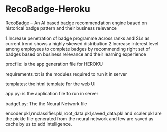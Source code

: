 # RecoBadge-Heroku
RecoBadge – An AI based badge recommendation engine based on historical badge pattern and their business relevance  

1.Increase penetration of badge programme across ranks and SLs as current trend shows a highly skewed distribution
2.Increase interest level among employees to complete badges by recommending right set of badges based on business relevance and their learning experience

procfile: is the app generation file for HEROKU

requirements.txt is the modules required to run it in server

templates: the html template for the web UI

app.py: is the application file to run in server

badge1.py: The the Neural Network file

encoder.pkl,nnclassifier.pkl,root_data.pkl,saved_data.pkl and scaler.pkl are the pickle file generated from the neural network and few are saved as cache by us to add intelligence.


